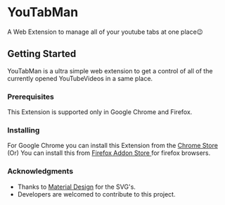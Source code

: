 # YouTabMan
A Web Extension to manage all of your youtube tabs at one place😉

## Getting Started
YouTabMan is a ultra simple web extension to get a control of all of the currently opened YouTubeVideos in a same place.

### Prerequisites
This Extension is supported only in Google Chrome and Firefox.

### Installing
For Google Chrome you can install this Extension from the [ Chrome Store ](https://chrome.google.com/webstore/detail/youtabman/pfflnpdlbjjkgnelipgknanbnjafijgi) (Or) You can install this from [ Firefox Addon Store ](https://addons.mozilla.org/addon/youtabman/) for firefox browsers.

### Acknowledgments
* Thanks to [Material Design](https://material.io/icons/) for the SVG's.
* Developers are welcomed to contribute to this project.
